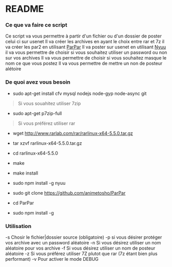 # README #

### Ce que va faire ce script
Ce script va vous permettre à partir d'un fichier ou d'un dossier de poster celui ci sur usenet 
Il va créer les archives en ayant le choix entre rar et 7z
il va créer les par2 en utilisant [ParPar](https://github.com/animetosho/ParPar "ParPar")
Il va poster sur usenet en utilisant [Nyuu](https://github.com/animetosho/Nyuu "Nyuu")
il va vous permettre de choisir si vous souhaitez utiliser un password ou non sur vos archives
Il va vous permettre de choisir si vous souhaitez masque le nom ce que vous postez
Il va vous permettre de mettre un non de posteur alétoire

### De quoi avez vous besoin ###

* sudo apt-get install cfv mysql nodejs node-gyp node-async git

> Si vous souahitez utiliser 7zip 
* sudo apt-get p7zip-full

> Si vous préférez utiliser rar
* wget http://www.rarlab.com/rar/rarlinux-x64-5.5.0.tar.gz
* tar xzvf rarlinux-x64-5.5.0.tar.gz
* cd rarlinux-x64-5.5.0
* make
* make install

* sudo npm install -g nyuu
* sudo git clone https://github.com/animetosho/ParPar
* cd ParPar
* sudo npm install -g

### Utilisation
>
-s  Chosir le fichier|dossier source (obligatoire)
-p  si vous désirer protéger vos archive avec un password aléatoire
-n  Si vous désirez utiliser un nom aléatoire pour vos archive
-f  Si vous désirez utiliser un nom de posteur aléatoire
-z	Si vous préférez utiliser 7Z plutot que rar (7z étant bien plus performant)
-v  Pour activer le mode DEBUG

